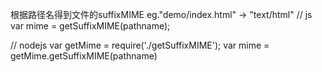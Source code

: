 根据路径名得到文件的suffixMIME
eg."demo/index.html" -> "text/html"
// js
var mime = getSuffixMIME(pathname);

// nodejs
var getMime = require('./getSuffixMIME');
var mime = getMime.getSuffixMIME(pathname)

